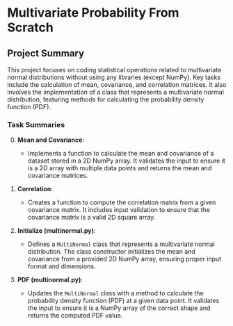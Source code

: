 # Multivariate Probability From Scratch 

## Project Summary

This project focuses on coding statistical operations related to multivariate normal distributions without using any libraries (except NumPy). Key tasks include the calculation of mean, covariance, and correlation matrices. It also involves the implementation of a class that represents a multivariate normal distribution, featuring methods for calculating the probability density function (PDF).

### Task Summaries

0. **Mean and Covariance**: 
   - Implements a function to calculate the mean and covariance of a dataset stored in a 2D NumPy array. It validates the input to ensure it is a 2D array with multiple data points and returns the mean and covariance matrices.

1. **Correlation**: 
   - Creates a function to compute the correlation matrix from a given covariance matrix. It includes input validation to ensure that the covariance matrix is a valid 2D square array.

2. **Initialize (multinormal.py)**: 
   - Defines a `MultiNormal` class that represents a multivariate normal distribution. The class constructor initializes the mean and covariance from a provided 2D NumPy array, ensuring proper input format and dimensions.

3. **PDF (multinormal.py)**: 
   - Updates the `MultiNormal` class with a method to calculate the probability density function (PDF) at a given data point. It validates the input to ensure it is a NumPy array of the correct shape and returns the computed PDF value.
